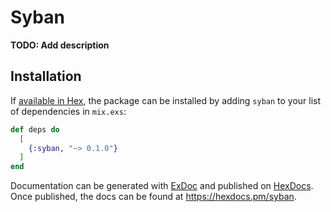 # Syban

**TODO: Add description**

## Installation

If [available in Hex](https://hex.pm/docs/publish), the package can be installed
by adding `syban` to your list of dependencies in `mix.exs`:

```elixir
def deps do
  [
    {:syban, "~> 0.1.0"}
  ]
end
```

Documentation can be generated with [ExDoc](https://github.com/elixir-lang/ex_doc)
and published on [HexDocs](https://hexdocs.pm). Once published, the docs can
be found at <https://hexdocs.pm/syban>.

